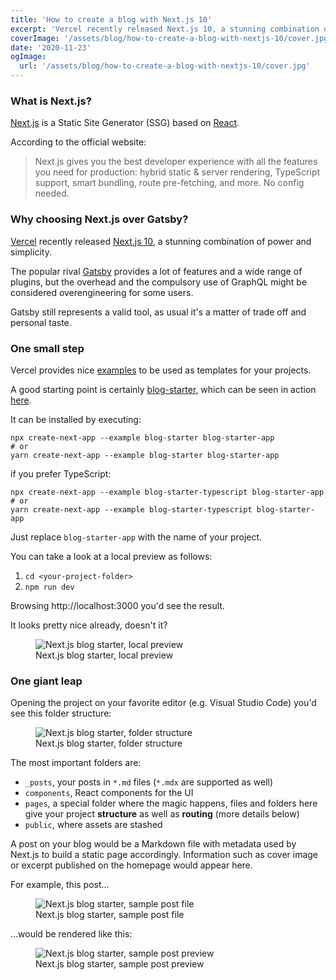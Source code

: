 ```yaml
---
title: 'How to create a blog with Next.js 10'
excerpt: 'Vercel recently released Next.js 10, a stunning combination of power and simplicity. I''d like to share how I created this very blog with this amazing tool and show you how you can create your own.'
coverImage: '/assets/blog/how-to-create-a-blog-with-nextjs-10/cover.jpg'
date: '2020-11-23'
ogImage:
  url: '/assets/blog/how-to-create-a-blog-with-nextjs-10/cover.jpg'
---
```


### What is Next.js?

[Next.js](https://nextjs.org/) is a Static Site Generator (SSG) based on [React](https://reactjs.org/).

According to the official website:

>Next.js gives you the best developer experience with all the features you need for production: hybrid static & server rendering, TypeScript support, smart bundling, route pre-fetching, and more. No config needed.

### Why choosing Next.js over Gatsby?

[Vercel](https://vercel.com/) recently released [Next.js 10](https://nextjs.org/blog/next-10), a stunning combination of power and simplicity.

The popular rival [Gatsby](https://www.gatsbyjs.com/) provides a lot of features and a wide range of plugins, but the overhead and the compulsory use of GraphQL might be considered overengineering for some users.

Gatsby still represents a valid tool, as usual it's a matter of trade off and personal taste.

### One small step

Vercel provides nice [examples](https://github.com/vercel/next.js/tree/canary/examples/) to be used as templates for your projects.

A good starting point is certainly [blog-starter](https://github.com/vercel/next.js/tree/canary/examples/blog-starter), which can be seen in action [here](https://next-blog-starter.now.sh/).

It can be installed by executing:

```
npx create-next-app --example blog-starter blog-starter-app
# or
yarn create-next-app --example blog-starter blog-starter-app
```

if you prefer TypeScript:

```
npx create-next-app --example blog-starter-typescript blog-starter-app
# or
yarn create-next-app --example blog-starter-typescript blog-starter-app
```

Just replace `blog-starter-app` with the name of your project.

You can take a look at a local preview as follows:

1. `cd <your-project-folder>`
1. `npm run dev`

Browsing http://localhost:3000 you'd see the result.

It looks pretty nice already, doesn't it?

<figure class="image" aria-label="Next.js blog starter, local preview">
<img
  src="/assets/blog/how-to-create-a-blog-with-nextjs-10/nextjs-blog-starter-preview.jpeg"
  alt="Next.js blog starter, local preview"
  style="max-height: 1000px;"
/>
<figcaption>Next.js blog starter, local preview</figcaption>
</figure>

### One giant leap

Opening the project on your favorite editor (e.g. Visual Studio Code) you'd see this folder structure:

<figure class="image" aria-label="Next.js blog starter, folder structure">
<img
  src="/assets/blog/how-to-create-a-blog-with-nextjs-10/nextjs-blog-starter-folder.jpg"
  alt="Next.js blog starter, folder structure"
  style="max-height: 600px;"
/>
<figcaption>Next.js blog starter, folder structure</figcaption>
</figure>

The most important folders are:

- `_posts`, your posts in `*.md` files (`*.mdx` are supported as well)
- `components`, React components for the UI
- `pages`, a special folder where the magic happens, files and folders here give your project **structure** as well as **routing** (more details below)
- `public`, where assets are stashed

A post on your blog would be a Markdown file with metadata used by Next.js to build a static page accordingly.
Information such as cover image or excerpt published on the homepage would appear here.

For example, this post...

<figure class="image" aria-label="Next.js blog starter, sample post file">
<img
  src="/assets/blog/how-to-create-a-blog-with-nextjs-10/nextjs-blog-starter-sample-post-file.jpeg"
  alt="Next.js blog starter, sample post file"
  style="max-height: 600px;"
/>
<figcaption>Next.js blog starter, sample post file</figcaption>
</figure>

...would be rendered like this:

<figure class="image" aria-label="Next.js blog starter, sample post preview">
<img
  src="/assets/blog/how-to-create-a-blog-with-nextjs-10/nextjs-blog-starter-sample-post-preview.jpeg"
  alt="Next.js blog starter, sample post preview"
  style="max-height: 1000px;"
/>
<figcaption>Next.js blog starter, sample post preview</figcaption>
</figure>






